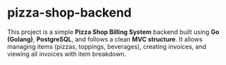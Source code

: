 # pizza-shop-backend
This project is a simple **Pizza Shop Billing System** backend built using **Go (Golang)**, **PostgreSQL**, and follows a clean **MVC structure**. It allows managing items (pizzas, toppings, beverages), creating invoices, and viewing all invoices with item breakdown.
